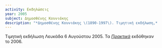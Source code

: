 ```yaml
---
activity: Εκδηλώσεις
year: 2005
subject: Δημοσθένης Κουνιάκης
description: "*Δημοσθένης Κουνιάκης \(1890-1997\). Τιμητική εκδήλωση,* Λευκάδα 6 Αυγούστου 2005. Τα [*Πρακτικά*](/publications/epetiaka-afierwmata/dhmosthenhs_kouniakhs.html) εκδόθηκαν το 2006."
---
```


Τιμητική εκδήλωση Λευκάδα 6 Αυγούστου 2005. Τα [*Πρακτικά*](/publications/epetiaka-afierwmata/dhmosthenhs_kouniakhs.html) εκδόθηκαν το 2006.
